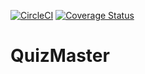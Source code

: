 [![CircleCI](https://circleci.com/gh/Jwata/QuizMaster.svg?style=svg)](https://circleci.com/gh/Jwata/QuizMaster)
[![Coverage Status](https://coveralls.io/repos/github/Jwata/QuizMaster/badge.svg?branch=master)](https://coveralls.io/github/Jwata/QuizMaster?branch=master)

# QuizMaster
